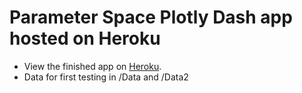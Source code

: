 # Parameter Space Plotly Dash app hosted on Heroku

* View the finished app on [Heroku](http://parameter-space.herokuapp.com/).
* Data for first testing in /Data and /Data2

